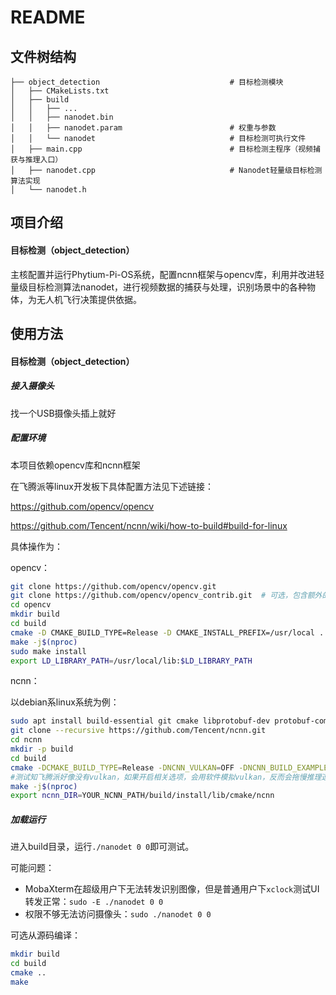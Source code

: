 # README

## 文件树结构

```
├── object_detection                             # 目标检测模块
│   ├── CMakeLists.txt                         
│   ├── build
│   │   ├── ...                               
│   │   ├── nanodet.bin
│   │   ├── nanodet.param						 # 权重与参数
│   │   └── nanodet		                         # 目标检测可执行文件
│   ├── main.cpp                                 # 目标检测主程序（视频捕获与推理入口）
│   ├── nanodet.cpp                              # Nanodet轻量级目标检测算法实现
│   └── nanodet.h                              
```

## 项目介绍

#### 目标检测（object_detection）

主核配置并运行Phytium-Pi-OS系统，配置ncnn框架与opencv库，利用并改进轻量级目标检测算法nanodet，进行视频数据的捕获与处理，识别场景中的各种物体，为无人机飞行决策提供依据。

## 使用方法

#### 目标检测（object_detection）

##### 接入摄像头

找一个USB摄像头插上就好

##### 配置环境

本项目依赖opencv库和ncnn框架

在飞腾派等linux开发板下具体配置方法见下述链接：

https://github.com/opencv/opencv

https://github.com/Tencent/ncnn/wiki/how-to-build#build-for-linux

具体操作为：

opencv：

```bash
git clone https://github.com/opencv/opencv.git
git clone https://github.com/opencv/opencv_contrib.git  # 可选，包含额外的模块
cd opencv
mkdir build
cd build
cmake -D CMAKE_BUILD_TYPE=Release -D CMAKE_INSTALL_PREFIX=/usr/local ..
make -j$(nproc)
sudo make install
export LD_LIBRARY_PATH=/usr/local/lib:$LD_LIBRARY_PATH
```

ncnn：

以debian系linux系统为例：

```bash
sudo apt install build-essential git cmake libprotobuf-dev protobuf-compiler libomp-dev libopencv-dev
git clone --recursive https://github.com/Tencent/ncnn.git
cd ncnn
mkdir -p build
cd build
cmake -DCMAKE_BUILD_TYPE=Release -DNCNN_VULKAN=OFF -DNCNN_BUILD_EXAMPLES=ON ..
#测试知飞腾派好像没有vulkan，如果开启相关选项，会用软件模拟vulkan，反而会拖慢推理速度。本例程默认关闭vulkan，仅用CPU进行推理
make -j$(nproc)
export ncnn_DIR=YOUR_NCNN_PATH/build/install/lib/cmake/ncnn
```

##### 加载运行

进入build目录，运行`./nanodet 0 0`即可测试。

可能问题：

- MobaXterm在超级用户下无法转发识别图像，但是普通用户下`xclock`测试UI转发正常：`sudo -E ./nanodet 0 0`
- 权限不够无法访问摄像头：`sudo ./nanodet 0 0`

可选从源码编译：

```bash
mkdir build
cd build
cmake ..
make
```